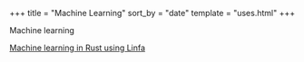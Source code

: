 +++
title = "Machine Learning"
sort_by = "date"
template = "uses.html"
+++

Machine learning

[Machine learning in Rust using Linfa](https://blog.logrocket.com/machine-learning-in-rust-using-linfa/)